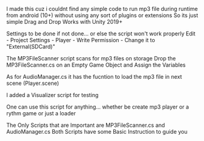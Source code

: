 I made this cuz i couldnt find any simple code to run mp3 file during runtime from android (10+) without using any sort of plugins or extensions
So its just simple Drag and Drop
Works with Unity 2019+

Settings to be done if not done... or else the script won't work properly
Edit - Project Settings - Player - Write Permission - Change it to "External(SDCard)"

The MP3FileScanner script scans for mp3 files on storage
Drop the MP3FileScanner.cs on an Empty Game Object
and Assign the Variables

As for AudioManager.cs it has the fucntion to load the mp3 file in next scene (Player.scene)

I added a Visualizer script for testing

One can use this script for anything... whether be create mp3 player or a rythm game or just a loader

The Only Scripts that are Important are MP3FileScanner.cs and AudioManager.cs
Both Scripts have some Basic Instruction to guide you